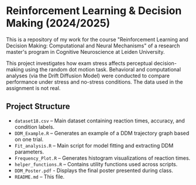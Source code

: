 # Reinforcement Learning & Decision Making (2024/2025)
This is a repository of my work for the course "Reinforcement Learning and Decision Making: Computational and Neural Mechanisms" of a research master's program in Cognitive Neuroscience at Leiden University.

This project investigates how exam stress affects perceptual decision-making using the random dot motion task. Behavioral and computational analyses (via the Drift Diffusion Model) were conducted to compare performance under stress and no-stress conditions. The data used in the assignment is not real.

## Project Structure

- `dataset18.csv` – Main dataset containing reaction times, accuracy, and condition labels.
- `DDM_Example.R` – Generates an example of a DDM trajectory graph based on one trial.
- `Fit_analysis.R` – Main script for model fitting and extracting DDM parameters.
- `Frequency_Plot.R` – Generates histogram visualizations of reaction times.
- `helper_functions.R` – Contains utility functions used across scripts.
- `DDM_Poster.pdf` - Displays the final poster presented during class.
- `README.md` – This file.

